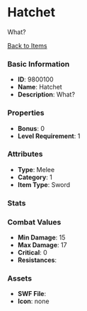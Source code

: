 # Hatchet

What?

[Back to Items](../items.md)

### Basic Information

- **ID**: 9800100
- **Name**: Hatchet
- **Description**: What?

### Properties

- **Bonus**: 0
- **Level Requirement**: 1

### Attributes

- **Type**: Melee     
- **Category**: 1
- **Item Type**: Sword

### Stats


### Combat Values

- **Min Damage**: 15
- **Max Damage**: 17
- **Critical**: 0
- **Resistances**: 

### Assets

- **SWF File**: 
- **Icon**: none


